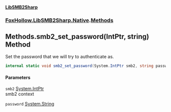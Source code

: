 #### [LibSMB2Sharp](index.md 'index')
### [FoxHollow.LibSMB2Sharp.Native](FoxHollow_LibSMB2Sharp_Native.md 'FoxHollow.LibSMB2Sharp.Native').[Methods](FoxHollow_LibSMB2Sharp_Native_Methods.md 'FoxHollow.LibSMB2Sharp.Native.Methods')
## Methods.smb2_set_password(IntPtr, string) Method
Set the password that we will try to authenticate as.  
```csharp
internal static void smb2_set_password(System.IntPtr smb2, string password);
```
#### Parameters
<a name='FoxHollow_LibSMB2Sharp_Native_Methods_smb2_set_password(System_IntPtr_string)_smb2'></a>
`smb2` [System.IntPtr](https://docs.microsoft.com/en-us/dotnet/api/System.IntPtr 'System.IntPtr')  
smb2 context
  
<a name='FoxHollow_LibSMB2Sharp_Native_Methods_smb2_set_password(System_IntPtr_string)_password'></a>
`password` [System.String](https://docs.microsoft.com/en-us/dotnet/api/System.String 'System.String')  
  
